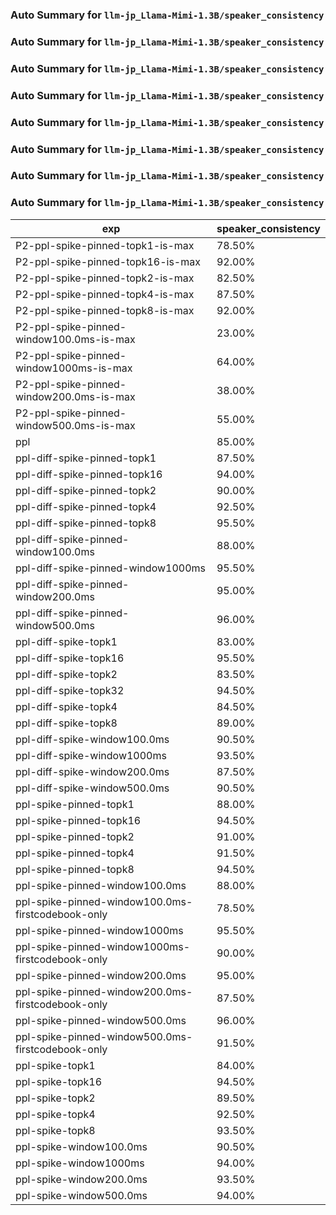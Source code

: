 ### Auto Summary for `llm-jp_Llama-Mimi-1.3B/speaker_consistency`

### Auto Summary for `llm-jp_Llama-Mimi-1.3B/speaker_consistency`

### Auto Summary for `llm-jp_Llama-Mimi-1.3B/speaker_consistency`

### Auto Summary for `llm-jp_Llama-Mimi-1.3B/speaker_consistency`

### Auto Summary for `llm-jp_Llama-Mimi-1.3B/speaker_consistency`

### Auto Summary for `llm-jp_Llama-Mimi-1.3B/speaker_consistency`

### Auto Summary for `llm-jp_Llama-Mimi-1.3B/speaker_consistency`

### Auto Summary for `llm-jp_Llama-Mimi-1.3B/speaker_consistency`

<!-- AUTO-GEN: SPLIT TABLE -->
| exp | speaker_consistency |
| --- | --- |
| P2-ppl-spike-pinned-topk1-is-max | 78.50% |
| P2-ppl-spike-pinned-topk16-is-max | 92.00% |
| P2-ppl-spike-pinned-topk2-is-max | 82.50% |
| P2-ppl-spike-pinned-topk4-is-max | 87.50% |
| P2-ppl-spike-pinned-topk8-is-max | 92.00% |
| P2-ppl-spike-pinned-window100.0ms-is-max | 23.00% |
| P2-ppl-spike-pinned-window1000ms-is-max | 64.00% |
| P2-ppl-spike-pinned-window200.0ms-is-max | 38.00% |
| P2-ppl-spike-pinned-window500.0ms-is-max | 55.00% |
| ppl | 85.00% |
| ppl-diff-spike-pinned-topk1 | 87.50% |
| ppl-diff-spike-pinned-topk16 | 94.00% |
| ppl-diff-spike-pinned-topk2 | 90.00% |
| ppl-diff-spike-pinned-topk4 | 92.50% |
| ppl-diff-spike-pinned-topk8 | 95.50% |
| ppl-diff-spike-pinned-window100.0ms | 88.00% |
| ppl-diff-spike-pinned-window1000ms | 95.50% |
| ppl-diff-spike-pinned-window200.0ms | 95.00% |
| ppl-diff-spike-pinned-window500.0ms | 96.00% |
| ppl-diff-spike-topk1 | 83.00% |
| ppl-diff-spike-topk16 | 95.50% |
| ppl-diff-spike-topk2 | 83.50% |
| ppl-diff-spike-topk32 | 94.50% |
| ppl-diff-spike-topk4 | 84.50% |
| ppl-diff-spike-topk8 | 89.00% |
| ppl-diff-spike-window100.0ms | 90.50% |
| ppl-diff-spike-window1000ms | 93.50% |
| ppl-diff-spike-window200.0ms | 87.50% |
| ppl-diff-spike-window500.0ms | 90.50% |
| ppl-spike-pinned-topk1 | 88.00% |
| ppl-spike-pinned-topk16 | 94.50% |
| ppl-spike-pinned-topk2 | 91.00% |
| ppl-spike-pinned-topk4 | 91.50% |
| ppl-spike-pinned-topk8 | 94.50% |
| ppl-spike-pinned-window100.0ms | 88.00% |
| ppl-spike-pinned-window100.0ms-firstcodebook-only | 78.50% |
| ppl-spike-pinned-window1000ms | 95.50% |
| ppl-spike-pinned-window1000ms-firstcodebook-only | 90.00% |
| ppl-spike-pinned-window200.0ms | 95.00% |
| ppl-spike-pinned-window200.0ms-firstcodebook-only | 87.50% |
| ppl-spike-pinned-window500.0ms | 96.00% |
| ppl-spike-pinned-window500.0ms-firstcodebook-only | 91.50% |
| ppl-spike-topk1 | 84.00% |
| ppl-spike-topk16 | 94.50% |
| ppl-spike-topk2 | 89.50% |
| ppl-spike-topk4 | 92.50% |
| ppl-spike-topk8 | 93.50% |
| ppl-spike-window100.0ms | 90.50% |
| ppl-spike-window1000ms | 94.00% |
| ppl-spike-window200.0ms | 93.50% |
| ppl-spike-window500.0ms | 94.00% |
<!-- AUTO-GEN: SPLIT TABLE -->
